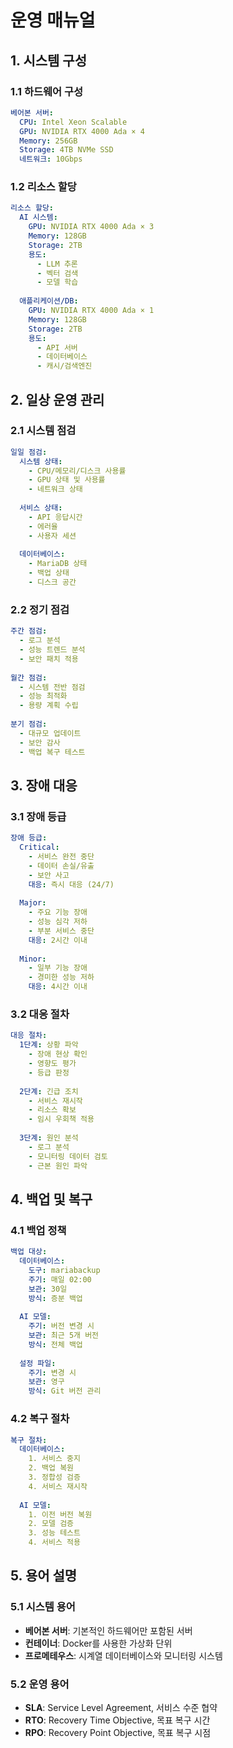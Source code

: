 # 운영 매뉴얼

## 1. 시스템 구성

### 1.1 하드웨어 구성
```yaml
베어본 서버:
  CPU: Intel Xeon Scalable
  GPU: NVIDIA RTX 4000 Ada × 4
  Memory: 256GB
  Storage: 4TB NVMe SSD
  네트워크: 10Gbps
```

### 1.2 리소스 할당
```yaml
리소스 할당:
  AI 시스템:
    GPU: NVIDIA RTX 4000 Ada × 3
    Memory: 128GB
    Storage: 2TB
    용도:
      - LLM 추론
      - 벡터 검색
      - 모델 학습
    
  애플리케이션/DB:
    GPU: NVIDIA RTX 4000 Ada × 1
    Memory: 128GB
    Storage: 2TB
    용도:
      - API 서버
      - 데이터베이스
      - 캐시/검색엔진
```

## 2. 일상 운영 관리

### 2.1 시스템 점검
```yaml
일일 점검:
  시스템 상태:
    - CPU/메모리/디스크 사용률
    - GPU 상태 및 사용률
    - 네트워크 상태
    
  서비스 상태:
    - API 응답시간
    - 에러율
    - 사용자 세션
    
  데이터베이스:
    - MariaDB 상태
    - 백업 상태
    - 디스크 공간
```

### 2.2 정기 점검
```yaml
주간 점검:
  - 로그 분석
  - 성능 트렌드 분석
  - 보안 패치 적용
  
월간 점검:
  - 시스템 전반 점검
  - 성능 최적화
  - 용량 계획 수립
  
분기 점검:
  - 대규모 업데이트
  - 보안 감사
  - 백업 복구 테스트
```

## 3. 장애 대응

### 3.1 장애 등급
```yaml
장애 등급:
  Critical:
    - 서비스 완전 중단
    - 데이터 손실/유출
    - 보안 사고
    대응: 즉시 대응 (24/7)
    
  Major:
    - 주요 기능 장애
    - 성능 심각 저하
    - 부분 서비스 중단
    대응: 2시간 이내
    
  Minor:
    - 일부 기능 장애
    - 경미한 성능 저하
    대응: 4시간 이내
```

### 3.2 대응 절차
```yaml
대응 절차:
  1단계: 상황 파악
    - 장애 현상 확인
    - 영향도 평가
    - 등급 판정
    
  2단계: 긴급 조치
    - 서비스 재시작
    - 리소스 확보
    - 임시 우회책 적용
    
  3단계: 원인 분석
    - 로그 분석
    - 모니터링 데이터 검토
    - 근본 원인 파악
```

## 4. 백업 및 복구

### 4.1 백업 정책
```yaml
백업 대상:
  데이터베이스:
    도구: mariabackup
    주기: 매일 02:00
    보관: 30일
    방식: 증분 백업
    
  AI 모델:
    주기: 버전 변경 시
    보관: 최근 5개 버전
    방식: 전체 백업
    
  설정 파일:
    주기: 변경 시
    보관: 영구
    방식: Git 버전 관리
```

### 4.2 복구 절차
```yaml
복구 절차:
  데이터베이스:
    1. 서비스 중지
    2. 백업 복원
    3. 정합성 검증
    4. 서비스 재시작
    
  AI 모델:
    1. 이전 버전 복원
    2. 모델 검증
    3. 성능 테스트
    4. 서비스 적용
```

## 5. 용어 설명

### 5.1 시스템 용어
- **베어본 서버**: 기본적인 하드웨어만 포함된 서버
- **컨테이너**: Docker를 사용한 가상화 단위
- **프로메테우스**: 시계열 데이터베이스와 모니터링 시스템

### 5.2 운영 용어
- **SLA**: Service Level Agreement, 서비스 수준 협약
- **RTO**: Recovery Time Objective, 목표 복구 시간
- **RPO**: Recovery Point Objective, 목표 복구 시점